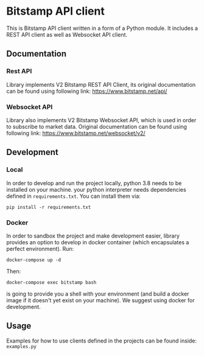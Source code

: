 # Bitstamp API client
This is Bitstamp API client written in a form of a Python module.
It includes a REST API client as well as Websocket API client.

## Documentation

### Rest API
Library implements V2 Bitstamp REST API Client, its original documentation can be found using following link:
https://www.bitstamp.net/api/

### Websocket API
Library also implements V2 Bitstamp Websocket API, which is used in order to subscribe to market data.
Original documentation can be found using following link: https://www.bitstamp.net/websocket/v2/


## Development

### Local
In order to develop and run the project locally, python 3.8 needs to be installed on your machine.
your python interpreter needs dependencies defined in `requirements.txt`. You can install them via:
```
pip install -r requirements.txt
``` 
### Docker
In order to sandbox the project and make development easier, library provides an option to develop in docker container
(which encapsulates a perfect environment).
Run:
```
docker-compose up -d
```
Then:
```
docker-compose exec bitstamp bash
```
is going to provide you a shell with your environment (and build a docker image if it doesn't yet exist on your machine).
We suggest using docker for development.

## Usage
Examples for how to use clients defined in the projects can be found inside: `examples.py`
